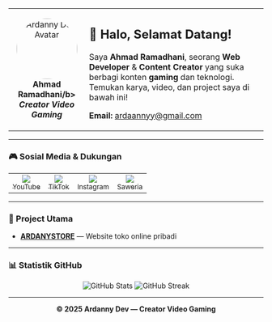 <!-- README.md untuk profil ardannydev -->

<table align="center" width="100%">
  <tr>
    <td align="center" width="30%">
      <img src="https://avatars.githubusercontent.com/u/141151527?v=4" width="120" style="border-radius:50%;" alt="Ardanny Dev Avatar">
      <br>
      <b>Ahmad Ramadhani/b>
      <br>
      <i>Creator Video Gaming</i>
    </td>
    <td width="70%">
      <h2>👋 Halo, Selamat Datang!</h2>
      <p>
        Saya <b>Ahmad Ramadhani</b>, seorang <b>Web Developer</b> & <b>Content Creator</b> yang suka berbagi konten <b>gaming</b> dan teknologi.<br>
        Temukan karya, video, dan project saya di bawah ini!
      </p>
      <p>
        <b>Email:</b> <a href="mailto:ardaannyy@gmail.com">ardaannyy@gmail.com</a>
      </p>
    </td>
  </tr>
</table>

---

### 🎮 Sosial Media & Dukungan

<table>
  <tr>
    <td align="center">
      <a href="https://www.youtube.com/channel/UC_HCI02Lu4sCLH2j7soRWQg">
        <img src="https://img.shields.io/badge/YouTube-FF0000?style=for-the-badge&logo=youtube&logoColor=white"><br>
        <sub>YouTube</sub>
      </a>
    </td>
    <td align="center">
      <a href="https://www.tiktok.com/@daannyy62">
        <img src="https://img.shields.io/badge/TikTok-000000?style=for-the-badge&logo=tiktok&logoColor=white"><br>
        <sub>TikTok</sub>
      </a>
    </td>
    <td align="center">
      <a href="https://www.instagram.com/ardaannyy/">
        <img src="https://img.shields.io/badge/Instagram-E4405F?style=for-the-badge&logo=instagram&logoColor=white"><br>
        <sub>Instagram</sub>
      </a>
    </td>
    <td align="center">
      <a href="https://saweria.co/danny62">
        <img src="https://img.shields.io/badge/Saweria-FFD700?style=for-the-badge&logo=buymeacoffee&logoColor=black"><br>
        <sub>Saweria</sub>
      </a>
    </td>
  </tr>
</table>

---

### 🛒 Project Utama

- [**ARDANYSTORE**](https://github.com/ardannydev/ardannystore) — Website toko online pribadi

---

### 📊 Statistik GitHub

<p align="center">
  <img src="https://github-readme-stats.vercel.app/api?username=ardannydev&show_icons=true&theme=gruvbox" alt="GitHub Stats" />
  <img src="https://github-readme-streak-stats.herokuapp.com/?user=ardannydev&theme=gruvbox" alt="GitHub Streak" />
</p>

---

<p align="center">
  <b>© 2025 Ardanny Dev — Creator Video Gaming</b>
</p>
